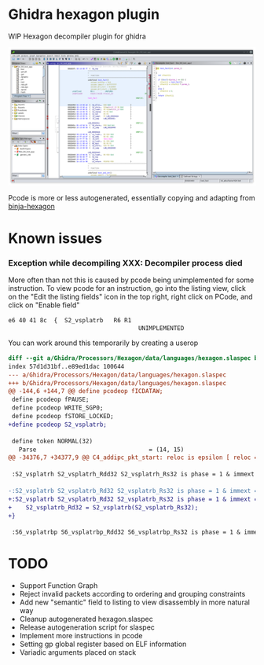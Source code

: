 # Ghidra hexagon plugin

WIP Hexagon decompiler plugin for ghidra

![demo](./screenshot-fact.png)

Pcode is more or less autogenerated, essentially copying and adapting from
[binja-hexagon](https://github.com/google/binja-hexagon)

# Known issues

### Exception while decompiling XXX: Decompiler process died

More often than not this is caused by pcode being unimplemented for some
instruction. To view pcode for an instruction, go into the listing view, click
on the "Edit the listing fields" icon in the top right, right click on PCode,
and click on "Enable field"

```
e6 40 41 8c  {  S2_vsplatrb   R6 R1
                                     UNIMPLEMENTED

```

You can work around this temporarily by creating a userop

```diff
diff --git a/Ghidra/Processors/Hexagon/data/languages/hexagon.slaspec b/Ghidra/Processors/Hexagon/data/languages/hexagon.slaspec
index 57d1d31bf..e89ed1dac 100644
--- a/Ghidra/Processors/Hexagon/data/languages/hexagon.slaspec
+++ b/Ghidra/Processors/Hexagon/data/languages/hexagon.slaspec
@@ -144,6 +144,7 @@ define pcodeop fICDATAW;
 define pcodeop fPAUSE;
 define pcodeop WRITE_SGP0;
 define pcodeop fSTORE_LOCKED;
+define pcodeop S2_vsplatrb;

 define token NORMAL(32)
   Parse                                = (14, 15)
@@ -34376,7 +34377,9 @@ C4_addipc_pkt_start: reloc is epsilon [ reloc = pkt_start; ] {

 :S2_vsplatrh S2_vsplatrh_Rdd32 S2_vsplatrh_Rs32 is phase = 1 & immext = 0xffffffff & Parse != 0b00 & subinsn = 0 & b6 = 1 & b7 = 0 & b22 = 1 & b23 = 0 & b24 = 0 & b25 = 0 & b26 = 1 & b27 = 0 & b28 = 0 & b29 = 0 & b30 = 0 & b31 = 1 & S2_vsplatrh_Rdd32 & S2_vsplatrh_Rs32 unimpl

-:S2_vsplatrb S2_vsplatrb_Rd32 S2_vsplatrb_Rs32 is phase = 1 & immext = 0xffffffff & Parse != 0b00 & subinsn = 0 & b5 = 1 & b6 = 1 & b7 = 1 & b21 = 0 & b22 = 1 & b23 = 0 & b24 = 0 & b25 = 0 & b26 = 1 & b27 = 1 & b28 = 0 & b29 = 0 & b30 = 0 & b31 = 1 & S2_vsplatrb_Rd32 & S2_vsplatrb_Rs32 unimpl
+:S2_vsplatrb S2_vsplatrb_Rd32 S2_vsplatrb_Rs32 is phase = 1 & immext = 0xffffffff & Parse != 0b00 & subinsn = 0 & b5 = 1 & b6 = 1 & b7 = 1 & b21 = 0 & b22 = 1 & b23 = 0 & b24 = 0 & b25 = 0 & b26 = 1 & b27 = 1 & b28 = 0 & b29 = 0 & b30 = 0 & b31 = 1 & S2_vsplatrb_Rd32 & S2_vsplatrb_Rs32 {
+    S2_vsplatrb_Rd32 = S2_vsplatrb(S2_vsplatrb_Rs32);
+}

 :S6_vsplatrbp S6_vsplatrbp_Rdd32 S6_vsplatrbp_Rs32 is phase = 1 & immext = 0xffffffff & Parse != 0b00 & subinsn = 0 & b6 = 0 & b7 = 1 & b22 = 1 & b23 = 0 & b24 = 0 & b25 = 0 & b26 = 1 & b27 = 0 & b28 = 0 & b29 = 0 & b30 = 0 & b31 = 1 & S6_vsplatrbp_Rdd32 & S6_vsplatrbp_Rs32 unimpl
```

# TODO

- Support Function Graph
- Reject invalid packets according to ordering and grouping constraints
- Add new "semantic" field to listing to view disassembly in more natural way
- Cleanup autogenerated hexagon.slaspec
- Release autogeneration script for slaspec
- Implement more instructions in pcode
- Setting gp global register based on ELF information
- Variadic arguments placed on stack

